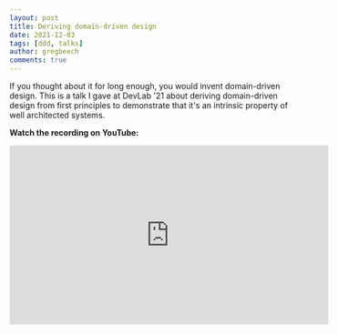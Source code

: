 ```yaml
---
layout: post
title: Deriving domain-driven design
date: 2021-12-03
tags: [ddd, talks]
author: gregbeech
comments: true
---
```


If you thought about it for long enough, you would invent domain-driven design. This is a talk I gave at DevLab '21 about deriving domain-driven design from first principles to demonstrate that it's an intrinsic property of well architected systems.

**Watch the recording on YouTube:**

<div><iframe width="560" height="315" src="https://www.youtube.com/embed/gd9kEH8x76s" title="YouTube video player" frameborder="0" allow="accelerometer; autoplay; clipboard-write; encrypted-media; gyroscope; picture-in-picture" allowfullscreen></iframe></div>
